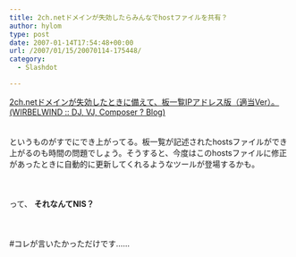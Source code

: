 ```yaml
---
title: 2ch.netドメインが失効したらみんなでhostファイルを共有？
author: hylom
type: post
date: 2007-01-14T17:54:48+00:00
url: /2007/01/15/20070114-175448/
category:
  - Slashdot

---
```

 [2ch.netドメインが失効したときに備えて、板一覧IPアドレス版（適当Ver）。 (WIRBELWIND :: DJ&#44; VJ&#44; Composer ? Blog)][1]  
</br>   
というものがすでにでき上がってる。板一覧が記述されたhostsファイルができ上がるのも時間の問題でしょう。そうすると、今度はこのhostsファイルに修正があったときに自動的に更新してくれるようなツールが登場するかも。</br>  
</br>   
って、   **それなんてNIS？** </br>  
</br>   
#コレが言いたかっただけです……</br>

 [1]: http://wirbelwind.jp/blog/2chnetbbs.html
